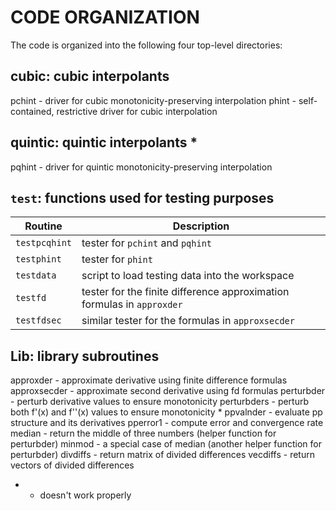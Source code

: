 # CODE ORGANIZATION

The code is organized into the following four top-level directories: 

## cubic: cubic interpolants
  pchint - driver for cubic monotonicity-preserving interpolation
  phint - self-contained, restrictive driver for cubic interpolation

## quintic: quintic interpolants *
  pqhint - driver for quintic monotonicity-preserving interpolation

## `test`: functions used for testing purposes
Routine | Description
--------|------------
`testpcqhint` | tester for `pchint` and `pqhint`
`testphint` | tester for `phint`
`testdata` | script to load testing data into the workspace
`testfd` | tester for the finite difference approximation formulas in `approxder`
`testfdsec` | similar tester for the formulas in `approxsecder`

## Lib: library subroutines 
  approxder - approximate derivative using finite difference formulas
  approxsecder - approximate second derivative using fd formulas
  perturbder - perturb derivative values to ensure monotonicity
  perturbders - perturb both f'(x) and f''(x) values to ensure monotonicity *
  ppvalnder - evaluate pp structure and its derivatives
  pperror1 - compute error and convergence rate 
  median - return the middle of three numbers (helper function for perturbder)
  minmod - a special case of median (another helper function for perturbder)
  divdiffs - return matrix of divided differences
  vecdiffs - return vectors of divided differences

* - doesn't work properly
